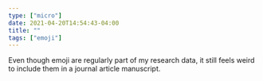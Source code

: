 ```yaml
---
type: ["micro"]
date: 2021-04-20T14:54:43-04:00
title: ""
tags: ["emoji"]
---
```

Even though emoji are regularly part of my research data, it still feels weird to include them in a journal article manuscript.
